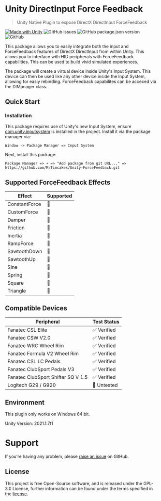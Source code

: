 # Unity DirectInput Force Feedback
> Unity Native Plugin to expose DirectX DirectInput ForceFeedback

[![Made with Unity](https://img.shields.io/badge/Made%20with-Unity-57b9d3.svg?style=for-the-badge&logo=unity)](https://unity3d.com)
![GitHub issues](https://img.shields.io/github/issues/MrTimcakes/Unity-ForceFeedback?style=for-the-badge)
![GitHub package.json version](https://img.shields.io/github/package-json/v/MrTimcakes/Unity-ForceFeedback?style=for-the-badge)
![GitHub](https://img.shields.io/github/license/MrTimcakes/Unity-ForceFeedback?style=for-the-badge)

This package allows you to easily integrate both the input and ForceFeedback features of DirectX DirectInput from within Unity. This allows you to interface with HID peripherals with ForceFeedback capabilities. This can be used to build vivid simulated experiences.

The package will create a virtual device inside Unity's Input System. This device can then be used like any other device inside the Input System, allowing for easiy rebinding. ForceFeedback capabilites can be acceced via the DIManager class.

## Quick Start

### Installation

This package requires use of Unity's new Input System, ensure [com.unity.inputsystem](https://docs.unity3d.com/Packages/com.unity.inputsystem@1.0/manual/QuickStartGuide.html) is installed in the project. Install it via the package manager via: 

`Window -> Package Manager => Input System`

Next, install this package:

`Package Manager => + => "Add package from git URL..." => ` `https://github.com/MrTimcakes/Unity-ForceFeedback.git` 


## Supported ForceFeedback Effects

| Effect        | Supported |
|---------------|-----------|
| ConstantForce | 🔲 |
| CustomForce   | 🔲 |
| Damper        | 🔲 |
| Friction      | 🔲 |
| Inertia       | 🔲 |
| RampForce     | 🔲 |
| SawtoothDown  | 🔲 |
| SawtoothUp    | 🔲 |
| Sine          | 🔲 |
| Spring        | 🔲 |
| Square        | 🔲 |
| Triangle      | 🔲 |

[comment]: <> (✅ 🔲)

## Compatible Devices

| Peripheral                         | Test Status    |
|------------------------------------|----------------|
| Fanatec CSL Elite                  | ✅ Verified    |
| Fanatec CSW V2.0                   | ✅ Verified    |
| Fanatec WRC Wheel Rim              | ✅ Verified    |
| Fanatec Formula V2 Wheel Rim       | ✅ Verified    |
| Fanatec CSL LC Pedals              | ✅ Verified    |
| Fanatec ClubSport Pedals V3        | ✅ Verified    |
| Fanatec ClubSport Shifter SQ V 1.5 | ✅ Verified    |
| Logitech G29 / G920                | 🔲 Untested    |

[comment]: <> (✅ 🔲)


## Environment

This plugin only works on Windows 64 bit.

Unity Version: 2021.1.7f1

# Support

If you're having any problem, please [raise an issue](https://github.com/MrTimcakes/Unity-ForceFeedback/issues/new) on GitHub.

## License

This project is free Open-Source software, and is released under the GPL-3.0 License, further information can be found under the terms specified in the [license](https://github.com/MrTimcakes/Unity-ForceFeedback/blob/master/LICENSE).